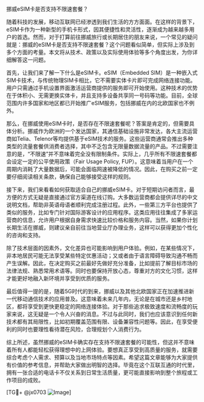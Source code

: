 挪威eSIM卡是否支持不限速套餐？

随着科技的发展，移动互联网已经渗透到我们生活的方方面面。在这样的背景下，eSIM卡作为一种新型的手机卡形式，因其便捷性和灵活性，逐渐成为越来越多用户的首选。然而，对于打算前往挪威旅行或长期居住的朋友来说，一个常见的疑问就是：挪威的eSIM卡是否支持不限速套餐？这个问题看似简单，但实际上涉及到多个方面的考量。本文将从技术、政策以及实际使用体验等多个角度出发，为你详细解答这一问题。

首先，让我们来了解一下什么是eSIM卡。eSIM（Embedded SIM）是一种嵌入式SIM卡技术，与传统物理SIM卡相比，它不需要实体卡片即可完成网络连接功能。用户只需通过手机设置界面激活运营商提供的服务即可开始使用。这种技术的优势在于体积小、无需更换实体卡，并且支持多设备共享同一号码等功能。目前，全球范围内许多国家和地区都已开始推广eSIM服务，包括挪威在内的北欧国家也不例外。

那么，在挪威使用eSIM卡时，是否存在不限速套餐呢？答案是肯定的，但需要具体分析。挪威作为欧洲的一个发达国家，其通信基础设施非常发达，各大主流运营商如Telia、Telenor等均提供基于eSIM技术的服务。这些运营商通常会推出多种类型的流量套餐供消费者选择，其中不乏包含无限量数据流量的产品。不过需要注意的是，“不限速”并不意味着完全没有限制条件。实际上，几乎所有不限速套餐都会设定一定的公平使用政策（Fair Usage Policy, FUP）。这意味着当用户在一个周期内消耗了大量数据后，可能会面临网速被降低的情况。因此，在购买之前一定要仔细阅读相关条款，确保自己能够接受这样的规则。

接下来，我们来看看如何获取适合自己的挪威eSIM卡。对于短期访问者而言，最方便的方式无疑是直接通过官方渠道在线订购。大多数运营商都会提供详尽的中文说明文档，帮助非英语母语者顺利完成注册过程。此外，一些第三方平台也提供了类似的服务，比如专门针对国际游客设计的应用程序。这类应用往往集成了多家运营商的信息，允许用户根据自身需求快速比较价格和服务内容。当然，如果你计划长期生活在挪威，则建议亲自前往当地营业厅办理业务，这样可以获得更加个性化的咨询和支持。

除了技术层面的因素外，文化差异也可能影响到用户体验。例如，在某些情况下，非本地居民可能无法享受某些特定优惠活动；又或者由于语言障碍导致沟通不畅而产生误解。因此，在决定购买之前最好先做好充分准备，比如提前了解目标市场的法律法规、熟悉常用术语等。同时也要保持开放心态，尊重对方的文化习惯，这样才能更好地融入新环境并享受到优质的服务。

最后值得一提的是，随着5G时代的到来，挪威以及其他北欧国家正在加速推进新一代移动通信技术的应用普及。这意味着未来几年内，无论是在城市还是乡村地区，都将享受到更快更稳定的网络连接体验。对于那些追求极致速度和流畅度的玩家来说，这无疑是一个令人兴奋的消息。不过与此同时，我们也应该意识到任何新技术都有其局限性，比如初期覆盖范围有限、设备兼容性问题等。因此，在享受便利的同时也要理性看待潜在风险，合理规划个人消费行为。

综上所述，虽然挪威的eSIM卡确实存在支持不限速套餐的可能性，但这并不意味着所有人都能轻松获得理想中的上网体验。要想真正享受到高质量的服务，就需要综合考虑个人需求、预算以及当地市场特点等因素。希望这篇文章能够为大家提供有价值的参考信息，并帮助大家做出明智的选择。毕竟在这个互联互通的时代里，拥有一张合适的电话卡不仅关系到日常生活质量，更可能直接影响到整个旅程或工作项目的成败。

[TG💪+ @jx0703 ![Image](https://github.com/user-attachments/assets/dbca1d08-cadb-493c-b0ec-ad6f7a83f270)]
